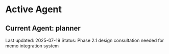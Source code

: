 # Active Agent

## Current Agent: planner

Last updated: 2025-07-19
Status: Phase 2.1 design consultation needed for memo integration system